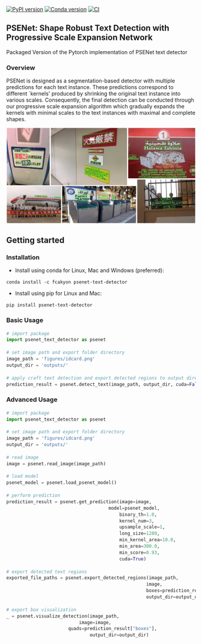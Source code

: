 [![PyPI version](https://badge.fury.io/py/psenet-text-detector.svg)](https://badge.fury.io/py/psenet-text-detector)
[![Conda version](https://badge.fury.io/py/psenet-text-detector.svg)](https://anaconda.org/fcakyon/psenet-text-detector)
[![CI](https://github.com/fcakyon/psenet-text-detector/workflows/CI/badge.svg)](https://github.com/fcakyon/psenet-text-detector/actions?query=event%3Apush+branch%3Amaster+is%3Acompleted+workflow%3ACI)

## PSENet: Shape Robust Text Detection with Progressive Scale Expansion Network
Packaged Version of the Pytorch implementation of PSENet text detector

### Overview
PSENet is designed as a segmentation-based detector with multiple predictions for each text instance. These predictions correspond to different `kernels' produced by shrinking the original text instance into various scales. Consequently, the final detection can be conducted through our progressive scale expansion algorithm which gradually expands the kernels with minimal scales to the text instances with maximal and complete shapes.

<img width="1000" alt="teaser" src="./figures/psenet_demo.png">

## Getting started
### Installation
- Install using conda for Linux, Mac and Windows (preferred):
```console
conda install -c fcakyon psenet-text-detector
```
- Install using pip for Linux and Mac:
```console
pip install psenet-text-detector
```

### Basic Usage
```python
# import package
import psenet_text_detector as psenet

# set image path and export folder directory
image_path = 'figures/idcard.png'
output_dir = 'outputs/'

# apply craft text detection and export detected regions to output directory
prediction_result = psenet.detect_text(image_path, output_dir, cuda=False)
```

### Advanced Usage
```python
# import package
import psenet_text_detector as psenet

# set image path and export folder directory
image_path = 'figures/idcard.png'
output_dir = 'outputs/'

# read image
image = psenet.read_image(image_path)

# load model
psenet_model = psenet.load_psenet_model()

# perform prediction
prediction_result = psenet.get_prediction(image=image,
                               		  model=psenet_model,
                                       	  binary_th=1.0,
                                       	  kernel_num=3,
                                       	  upsample_scale=1,
                                       	  long_size=1280,
                                       	  min_kernel_area=10.0,
                                       	  min_area=300.0,
                                       	  min_score=0.93,
                                       	  cuda=True)

# export detected text regions
exported_file_paths = psenet.export_detected_regions(image_path,
                                              	    image,
                                              	    boxes=prediction_result["boxes"],
                                              	    output_dir=output_dir)

# export box visualization
_ = psenet.visualize_detection(image_path,
            		       image=image,
        		       quads=prediction_result["boxes"],
                    	       output_dir=output_dir)
```
